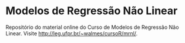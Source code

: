 # Modelos de Regressão Não Linear

Repositório do material online do Curso de Modelos de Regressão Não
Linear. Visite <http://leg.ufpr.br/~walmes/cursoR/mrnl/>.
